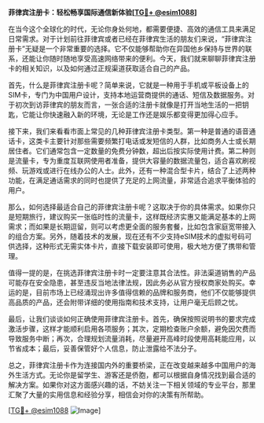 **菲律宾注册卡：轻松畅享国际通信新体验[[TG💪+ @esim1088](https://t.me/s/esim1088)]**

在当今这个全球化的时代，无论你身处何地，都需要便捷、高效的通信工具来满足日常需求。对于计划前往菲律宾或者已经在菲律宾生活的朋友们来说，“菲律宾注册卡”无疑是一个非常重要的选择。它不仅能够帮助你在异国他乡保持与世界的联系，还能让你随时随地享受高速网络带来的便利。今天，我们就来聊聊菲律宾注册卡的相关知识，以及如何通过正规渠道获取适合自己的产品。

首先，什么是菲律宾注册卡呢？简单来说，它就是一种用于手机或平板设备上的SIM卡，专门为中国用户设计，支持本地运营商提供的通话、短信及数据服务。对于初次到访菲律宾的朋友而言，一张合适的注册卡就像是打开当地生活的一把钥匙，它能让你快速融入新的环境，无论是工作还是娱乐都变得更加得心应手。

接下来，我们来看看市面上常见的几种菲律宾注册卡类型。第一种是普通的语音通话卡，这类卡主要针对那些需要频繁打电话或发短信的人群，比如商务人士或长期居住者。它们通常包含一定数量的免费分钟数，超出后按实际使用计费。第二种则是流量卡，专为重度互联网使用者准备，提供大容量的数据流量包，适合喜欢刷视频、玩游戏或进行在线办公的人士。此外，还有一种混合型卡片，结合了上述两种功能，在满足通话需求的同时也提供了充足的上网流量，非常适合追求平衡体验的用户。

那么，如何选择最适合自己的菲律宾注册卡呢？这取决于你的具体需求。如果你只是短期旅行，建议购买一张临时性的流量卡，这样既经济实惠又能满足基本的上网需求；而如果是长期逗留，则可以考虑更全面的服务套餐，比如包含家庭宽带接入的组合方案。另外，随着技术的发展，现在还有不少支持eSIM技术的虚拟号码可供选择，这种形式无需实体卡片，直接下载安装即可使用，极大地方便了携带和管理。

值得一提的是，在挑选菲律宾注册卡时一定要注意其合法性。非法渠道销售的产品可能存在安全隐患，甚至违反当地法律法规，因此务必从官方授权商家处购买。幸运的是，目前市场上已经涌现出许多值得信赖的品牌和服务商，他们不仅能够提供高品质的产品，还会附带详细的使用指南和技术支持，让用户毫无后顾之忧。

最后，让我们谈谈如何正确使用菲律宾注册卡。首先，确保按照说明书的要求完成激活步骤，这样才能顺利启用各项服务；其次，定期检查账户余额，避免因欠费而导致服务中断；再次，合理规划流量消耗，尽量避开高峰时段使用高耗能应用，以节省成本；最后，妥善保管好个人信息，防止泄露给不法分子。

总之，菲律宾注册卡作为连接国内外的重要桥梁，正在改变越来越多中国用户的海外生活方式。无论你是留学生、游客还是侨胞，都可以根据自身情况找到最合适的解决方案。如果你对这方面感兴趣的话，不妨关注一下相关领域的专业平台，那里汇聚了大量的实用信息和经验分享，相信会对你的决策有所帮助。

[[TG💪+ @esim1088](https://t.me/s/esim1088) ![Image](https://i.postimg.cc/4NQfJmqS/Snipaste-2025-05-13-00-14-12.png)]